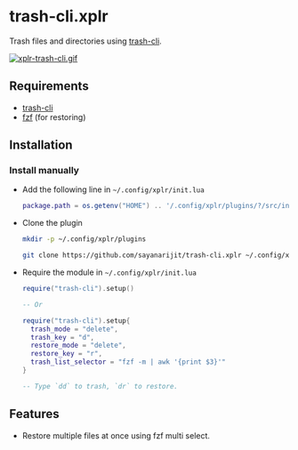 trash-cli.xplr
==============

Trash files and directories using
[trash-cli](https://github.com/andreafrancia/trash-cli).

[![xplr-trash-cli.gif](https://s6.gifyu.com/images/xplr-trash-cli.gif)](https://gifyu.com/image/Ah1L)


Requirements
------------

- [trash-cli](https://github.com/andreafrancia/trash-cli)
- [fzf](https://github.com/junegunn/fzf) (for restoring)


Installation
------------

### Install manually

- Add the following line in `~/.config/xplr/init.lua`

  ```lua
  package.path = os.getenv("HOME") .. '/.config/xplr/plugins/?/src/init.lua'
  ```

- Clone the plugin

  ```bash
  mkdir -p ~/.config/xplr/plugins

  git clone https://github.com/sayanarijit/trash-cli.xplr ~/.config/xplr/plugins/trash-cli
  ```

- Require the module in `~/.config/xplr/init.lua`

  ```lua
  require("trash-cli").setup()
  
  -- Or
  
  require("trash-cli").setup{
    trash_mode = "delete",
    trash_key = "d",
    restore_mode = "delete",
    restore_key = "r",
    trash_list_selector = "fzf -m | awk '{print $3}'"
  }

  -- Type `dd` to trash, `dr` to restore.
  ```


Features
--------

- Restore multiple files at once using fzf multi select.
